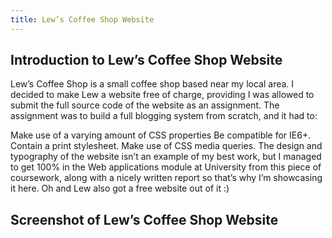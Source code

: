```yaml
---
title: Lew’s Coffee Shop Website
---
```


## Introduction to Lew’s Coffee Shop Website
Lew’s Coffee Shop is a small coffee shop based near my local area. I decided to make Lew a website free of charge, providing I was allowed to submit the full source code of the website as an assignment. The assignment was to build a full blogging system from scratch, and it had to:

Make use of a varying amount of CSS properties
Be compatible for IE6+.
Contain a print stylesheet.
Make use of CSS media queries.
The design and typography of the website isn’t an example of my best work, but I managed to get 100% in the Web applications module at University from this piece of coursework, along with a nicely written report so that’s why I’m showcasing it here. Oh and Lew also got a free website out of it :)

## Screenshot of Lew’s Coffee Shop Website